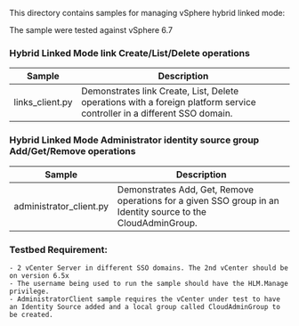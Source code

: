 This directory contains samples for managing vSphere hybrid linked mode:

The sample were tested against vSphere 6.7

### Hybrid Linked Mode link Create/List/Delete operations
Sample                                                                | Description
----------------------------------------------------------------------|--------------------------------------------------------------------------------------------------------------------------------------------------------------------------------------------------------------------------
links_client.py                                                       | Demonstrates link Create, List, Delete operations with a foreign platform service controller in a different SSO domain.

### Hybrid Linked Mode Administrator identity source group Add/Get/Remove operations
Sample                                                                      | Description
----------------------------------------------------------------------------|----------------------------------------------------------------------------------------------------------
administrator_client.py                                                     | Demonstrates Add, Get, Remove operations for a given SSO group in an Identity source to the CloudAdminGroup.

### Testbed Requirement:
    - 2 vCenter Server in different SSO domains. The 2nd vCenter should be on version 6.5x
    - The username being used to run the sample should have the HLM.Manage privilege.
    - AdministratorClient sample requires the vCenter under test to have an Identity Source added and a local group called CloudAdminGroup to be created.